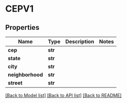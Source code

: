 # CEPV1


## Properties
Name | Type | Description | Notes
------------ | ------------- | ------------- | -------------
**cep** | **str** |  | 
**state** | **str** |  | 
**city** | **str** |  | 
**neighborhood** | **str** |  | 
**street** | **str** |  | 

[[Back to Model list]](../README.md#documentation-for-models) [[Back to API list]](../README.md#documentation-for-api-endpoints) [[Back to README]](../README.md)


